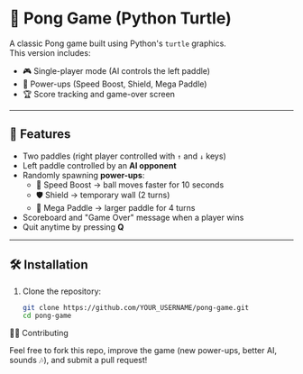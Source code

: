 # 🏓 Pong Game (Python Turtle)

A classic Pong game built using Python's `turtle` graphics.  
This version includes:
- 🎮 Single-player mode (AI controls the left paddle)
- 🎲 Power-ups (Speed Boost, Shield, Mega Paddle)
- 🏆 Score tracking and game-over screen

---

## 🚀 Features
- Two paddles (right player controlled with `↑` and `↓` keys)
- Left paddle controlled by an **AI opponent**
- Randomly spawning **power-ups**:
  - 🚀 Speed Boost → ball moves faster for 10 seconds
  - 🛡️ Shield → temporary wall (2 turns)
  - 📏 Mega Paddle → larger paddle for 4 turns
- Scoreboard and "Game Over" message when a player wins
- Quit anytime by pressing **Q**

---

## 🛠 Installation
1. Clone the repository:
   ```bash
   git clone https://github.com/YOUR_USERNAME/pong-game.git
   cd pong-game


🧑‍💻 Contributing

Feel free to fork this repo, improve the game (new power-ups, better AI, sounds 🎶), and submit a pull request!
